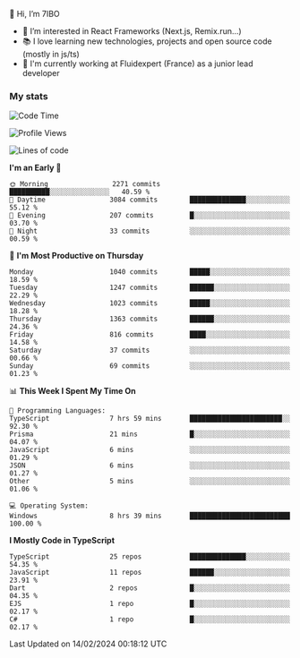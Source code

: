 👋 Hi, I’m 7IBO

- 👀 I’m interested in React Frameworks (Next.js, Remix.run...)
- 📚 I love learning new technologies, projects and open source code (mostly in js/ts)
- 💼 I'm currently working at Fluidexpert (France) as a junior lead developer

### My stats
<!--START_SECTION:waka-->
![Code Time](http://img.shields.io/badge/Code%20Time-489%20hrs%2025%20mins-blue)

![Profile Views](http://img.shields.io/badge/Profile%20Views-3-blue)

![Lines of code](https://img.shields.io/badge/From%20Hello%20World%20I%27ve%20Written-6.9%20million%20lines%20of%20code-blue)

**I'm an Early 🐤** 

```text
🌞 Morning                2271 commits        ██████████░░░░░░░░░░░░░░░   40.59 % 
🌆 Daytime                3084 commits        ██████████████░░░░░░░░░░░   55.12 % 
🌃 Evening                207 commits         █░░░░░░░░░░░░░░░░░░░░░░░░   03.70 % 
🌙 Night                  33 commits          ░░░░░░░░░░░░░░░░░░░░░░░░░   00.59 % 
```
📅 **I'm Most Productive on Thursday** 

```text
Monday                   1040 commits        █████░░░░░░░░░░░░░░░░░░░░   18.59 % 
Tuesday                  1247 commits        ██████░░░░░░░░░░░░░░░░░░░   22.29 % 
Wednesday                1023 commits        █████░░░░░░░░░░░░░░░░░░░░   18.28 % 
Thursday                 1363 commits        ██████░░░░░░░░░░░░░░░░░░░   24.36 % 
Friday                   816 commits         ████░░░░░░░░░░░░░░░░░░░░░   14.58 % 
Saturday                 37 commits          ░░░░░░░░░░░░░░░░░░░░░░░░░   00.66 % 
Sunday                   69 commits          ░░░░░░░░░░░░░░░░░░░░░░░░░   01.23 % 
```


📊 **This Week I Spent My Time On** 

```text
💬 Programming Languages: 
TypeScript               7 hrs 59 mins       ███████████████████████░░   92.30 % 
Prisma                   21 mins             █░░░░░░░░░░░░░░░░░░░░░░░░   04.07 % 
JavaScript               6 mins              ░░░░░░░░░░░░░░░░░░░░░░░░░   01.29 % 
JSON                     6 mins              ░░░░░░░░░░░░░░░░░░░░░░░░░   01.27 % 
Other                    5 mins              ░░░░░░░░░░░░░░░░░░░░░░░░░   01.06 % 

💻 Operating System: 
Windows                  8 hrs 39 mins       █████████████████████████   100.00 % 
```

**I Mostly Code in TypeScript** 

```text
TypeScript               25 repos            ██████████████░░░░░░░░░░░   54.35 % 
JavaScript               11 repos            ██████░░░░░░░░░░░░░░░░░░░   23.91 % 
Dart                     2 repos             █░░░░░░░░░░░░░░░░░░░░░░░░   04.35 % 
EJS                      1 repo              █░░░░░░░░░░░░░░░░░░░░░░░░   02.17 % 
C#                       1 repo              █░░░░░░░░░░░░░░░░░░░░░░░░   02.17 % 
```




 Last Updated on 14/02/2024 00:18:12 UTC
<!--END_SECTION:waka-->

